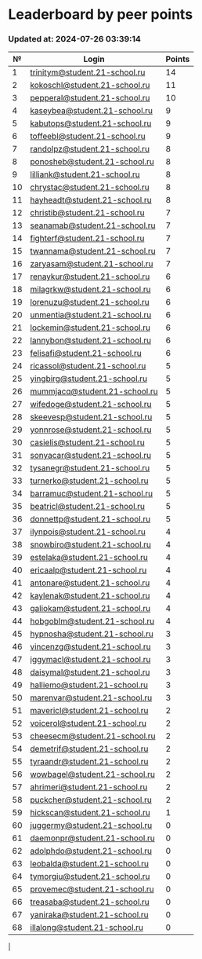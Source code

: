 # Leaderboard by peer points

### Updated at: 2024-07-26 03:39:14

| № | Login | Points |
|---|-------|--------|
|1|trinitym@student.21-school.ru|14|
|2|kokoschl@student.21-school.ru|11|
|3|pepperal@student.21-school.ru|10|
|4|kaseybea@student.21-school.ru|9|
|5|kabutops@student.21-school.ru|9|
|6|toffeebl@student.21-school.ru|9|
|7|randolpz@student.21-school.ru|8|
|8|ponosheb@student.21-school.ru|8|
|9|lilliank@student.21-school.ru|8|
|10|chrystac@student.21-school.ru|8|
|11|hayheadt@student.21-school.ru|8|
|12|christib@student.21-school.ru|7|
|13|seanamab@student.21-school.ru|7|
|14|fighterf@student.21-school.ru|7|
|15|twannama@student.21-school.ru|7|
|16|zaryasam@student.21-school.ru|7|
|17|renaykur@student.21-school.ru|6|
|18|milagrkw@student.21-school.ru|6|
|19|lorenuzu@student.21-school.ru|6|
|20|unmentia@student.21-school.ru|6|
|21|lockemin@student.21-school.ru|6|
|22|lannybon@student.21-school.ru|6|
|23|felisafi@student.21-school.ru|6|
|24|ricassol@student.21-school.ru|5|
|25|yingbirg@student.21-school.ru|5|
|26|mummjacq@student.21-school.ru|5|
|27|wifedoge@student.21-school.ru|5|
|28|skeevesp@student.21-school.ru|5|
|29|yonnrose@student.21-school.ru|5|
|30|casielis@student.21-school.ru|5|
|31|sonyacar@student.21-school.ru|5|
|32|tysanegr@student.21-school.ru|5|
|33|turnerko@student.21-school.ru|5|
|34|barramuc@student.21-school.ru|5|
|35|beatricl@student.21-school.ru|5|
|36|donnettp@student.21-school.ru|5|
|37|ilynpois@student.21-school.ru|4|
|38|snowbiro@student.21-school.ru|4|
|39|estelaka@student.21-school.ru|4|
|40|ericaalp@student.21-school.ru|4|
|41|antonare@student.21-school.ru|4|
|42|kaylenak@student.21-school.ru|4|
|43|galiokam@student.21-school.ru|4|
|44|hobgoblm@student.21-school.ru|4|
|45|hypnosha@student.21-school.ru|3|
|46|vincenzg@student.21-school.ru|3|
|47|iggymacl@student.21-school.ru|3|
|48|daisymal@student.21-school.ru|3|
|49|halliemo@student.21-school.ru|3|
|50|marenvar@student.21-school.ru|3|
|51|mavericl@student.21-school.ru|2|
|52|voicerol@student.21-school.ru|2|
|53|cheesecm@student.21-school.ru|2|
|54|demetrif@student.21-school.ru|2|
|55|tyraandr@student.21-school.ru|2|
|56|wowbagel@student.21-school.ru|2|
|57|ahrimeri@student.21-school.ru|2|
|58|puckcher@student.21-school.ru|2|
|59|hickscan@student.21-school.ru|1|
|60|juggermy@student.21-school.ru|0|
|61|daemonpr@student.21-school.ru|0|
|62|adolphdo@student.21-school.ru|0|
|63|leobalda@student.21-school.ru|0|
|64|tymorgiu@student.21-school.ru|0|
|65|provemec@student.21-school.ru|0|
|66|treasaba@student.21-school.ru|0|
|67|yaniraka@student.21-school.ru|0|
|68|illalong@student.21-school.ru|0|
|
